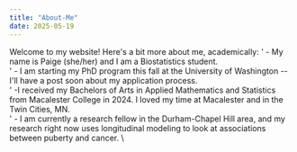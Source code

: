 ```yaml
---
title: "About-Me"
date: 2025-05-19
---
```


Welcome to my website! Here's a bit more about me, academically: 
' - My name is Paige (she/her) and I am a Biostatistics student. \
' - I am starting my PhD program this fall at the University of Washington -- I'll have a post soon about my application process. \
' -I received my Bachelors of Arts in Applied Mathematics and Statistics from Macalester College in 2024. I loved my time at Macalester and in the Twin Cities, MN. \
' - I am currently a research fellow in the Durham-Chapel Hill area, and my research right now uses longitudinal modeling to look at associations between puberty and cancer. \

